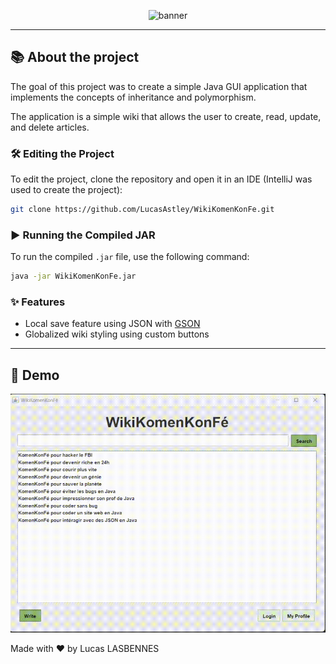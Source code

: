 <p align="center">
  <img src="https://i.imgur.com/2riDZNf.png" alt="banner"/>
</p>

---

## 📚 About the project

The goal of this project was to create a simple Java GUI application that implements the concepts of inheritance and polymorphism.

The application is a simple wiki that allows the user to create, read, update, and delete articles.

### 🛠️ Editing the Project
To edit the project, clone the repository and open it in an IDE (IntelliJ was used to create the project):
```bash
git clone https://github.com/LucasAstley/WikiKomenKonFe.git
```

### ▶️ Running the Compiled JAR
To run the compiled `.jar` file, use the following command:
```bash
java -jar WikiKomenKonFe.jar
```

### ✨ Features
- Local save feature using JSON with [GSON](https://github.com/google/gson)
- Globalized wiki styling using custom buttons

---

## 🎥 Demo

![WikiKomenKonFé demo](readmeFiles/demo-gif.gif)

Made with ❤️ by Lucas LASBENNES
